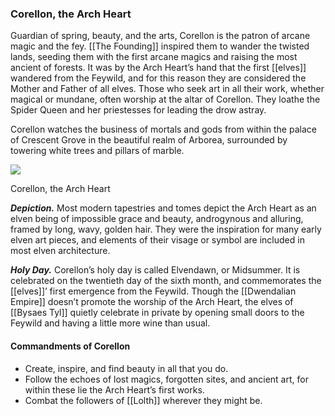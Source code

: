 ### Corellon, the Arch Heart

Guardian of spring, beauty, and the arts, Corellon is the patron of arcane magic and the fey. [[The Founding]] inspired them to wander the twisted lands, seeding them with the first arcane magics and raising the most ancient of forests. It was by the Arch Heart’s hand that the first [[elves]] wandered from the Feywild, and for this reason they are considered the Mother and Father of all elves. Those who seek art in all their work, whether magical or mundane, often worship at the altar of Corellon. They loathe the Spider Queen and her priestesses for leading the drow astray.

Corellon watches the business of mortals and gods from within the palace of Crescent Grove in the beautiful realm of Arborea, surrounded by towering white trees and pillars of marble.

[![](https://media.dndbeyond.com/compendium-images/egtw/yDOyqyOocErRgYJK/01-07.png)](https://media.dndbeyond.com/compendium-images/egtw/yDOyqyOocErRgYJK/01-07.png)

Corellon, the Arch Heart

**_Depiction._** Most modern tapestries and tomes depict the Arch Heart as an elven being of impossible grace and beauty, androgynous and alluring, framed by long, wavy, golden hair. They were the inspiration for many early elven art pieces, and elements of their visage or symbol are included in most elven architecture.

**_Holy Day._** Corellon’s holy day is called Elvendawn, or Midsummer. It is celebrated on the twentieth day of the sixth month, and commemorates the [[elves]]’ first emergence from the Feywild. Though the [[Dwendalian Empire]] doesn’t promote the worship of the Arch Heart, the elves of [[Bysaes Tyl]] quietly celebrate in private by opening small doors to the Feywild and having a little more wine than usual.

#### Commandments of Corellon

-   Create, inspire, and find beauty in all that you do.
-   Follow the echoes of lost magics, forgotten sites, and ancient art, for within these lie the Arch Heart’s first works.
-   Combat the followers of [[Lolth]] wherever they might be.